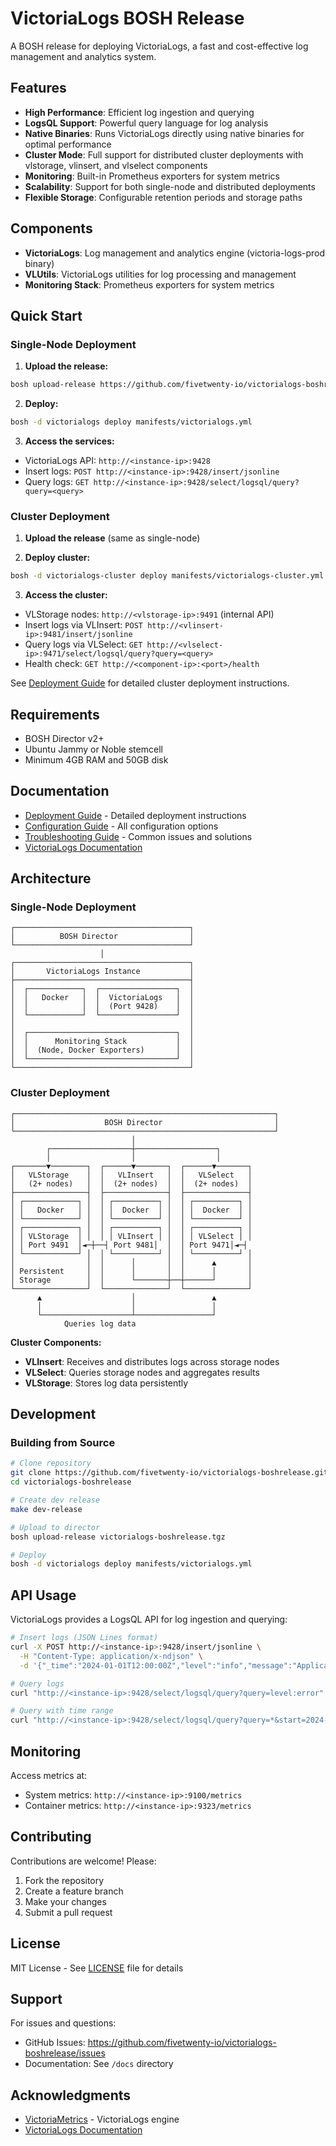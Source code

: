 # VictoriaLogs BOSH Release

A BOSH release for deploying VictoriaLogs, a fast and cost-effective log management and analytics system.

## Features

- **High Performance**: Efficient log ingestion and querying
- **LogsQL Support**: Powerful query language for log analysis
- **Native Binaries**: Runs VictoriaLogs directly using native binaries for optimal performance
- **Cluster Mode**: Full support for distributed cluster deployments with vlstorage, vlinsert, and vlselect components
- **Monitoring**: Built-in Prometheus exporters for system metrics
- **Scalability**: Support for both single-node and distributed deployments
- **Flexible Storage**: Configurable retention periods and storage paths

## Components

- **VictoriaLogs**: Log management and analytics engine (victoria-logs-prod binary)
- **VLUtils**: VictoriaLogs utilities for log processing and management
- **Monitoring Stack**: Prometheus exporters for system metrics

## Quick Start

### Single-Node Deployment

1. **Upload the release:**
```bash
bosh upload-release https://github.com/fivetwenty-io/victorialogs-boshrelease/releases/download/latest/victorialogs.tgz
```

2. **Deploy:**
```bash
bosh -d victorialogs deploy manifests/victorialogs.yml
```

3. **Access the services:**
- VictoriaLogs API: `http://<instance-ip>:9428`
- Insert logs: `POST http://<instance-ip>:9428/insert/jsonline`
- Query logs: `GET http://<instance-ip>:9428/select/logsql/query?query=<query>`

### Cluster Deployment

1. **Upload the release** (same as single-node)

2. **Deploy cluster:**
```bash
bosh -d victorialogs-cluster deploy manifests/victorialogs-cluster.yml
```

3. **Access the cluster:**
- VLStorage nodes: `http://<vlstorage-ip>:9491` (internal API)
- Insert logs via VLInsert: `POST http://<vlinsert-ip>:9481/insert/jsonline`
- Query logs via VLSelect: `GET http://<vlselect-ip>:9471/select/logsql/query?query=<query>`
- Health check: `GET http://<component-ip>:<port>/health`

See [Deployment Guide](docs/deployment.md) for detailed cluster deployment instructions.

## Requirements

- BOSH Director v2+
- Ubuntu Jammy or Noble stemcell
- Minimum 4GB RAM and 50GB disk

## Documentation

- [Deployment Guide](docs/deployment.md) - Detailed deployment instructions
- [Configuration Guide](docs/configuration.md) - All configuration options
- [Troubleshooting Guide](docs/troubleshooting.md) - Common issues and solutions
- [VictoriaLogs Documentation](https://docs.victoriametrics.com/victorialogs)

## Architecture

### Single-Node Deployment

```
┌───────────────────────────────────────┐
│          BOSH Director                │
└───────────────────────────────────────┘
                    │
┌───────────────────────────────────────┐
│       VictoriaLogs Instance           │
├───────────────────────────────────────┤
│  ┌────────────┐  ┌─────────────────┐  │
│  │   Docker   │  │  VictoriaLogs   │  │
│  │            │  │  (Port 9428)    │  │
│  └────────────┘  └─────────────────┘  │
│                                       │
│  ┌─────────────────────────────────┐  │
│  │      Monitoring Stack           │  │
│  │  (Node, Docker Exporters)       │  │
│  └─────────────────────────────────┘  │
└───────────────────────────────────────┘
```

### Cluster Deployment

```
┌──────────────────────────────────────────────────────────┐
│                    BOSH Director                         │
└──────────────────────────────────────────────────────────┘
                           │
        ┌──────────────────┼──────────────────┐
        │                  │                  │
┌───────▼────────┐  ┌──────▼───────┐  ┌──────▼───────┐
│   VLStorage    │  │   VLInsert   │  │   VLSelect   │
│   (2+ nodes)   │  │  (2+ nodes)  │  │  (2+ nodes)  │
├────────────────┤  ├──────────────┤  ├──────────────┤
│ ┌────────────┐ │  │ ┌──────────┐ │  │ ┌──────────┐ │
│ │   Docker   │ │  │ │  Docker  │ │  │ │  Docker  │ │
│ └────────────┘ │  │ └──────────┘ │  │ └──────────┘ │
│ ┌────────────┐ │  │ ┌──────────┐ │  │ ┌──────────┐ │
│ │ VLStorage  │ │  │ │ VLInsert │ │  │ │ VLSelect │ │
│ │ Port 9491  │◄─┼──┤ Port 9481│  │  │ Port 9471│◄─┤
│ └────────────┘ │  │ └──────────┘ │  │ └──────────┘ │
│                │  │      │       │  │      ▲       │
│ Persistent     │  │      │       │  │      │       │
│ Storage        │  │      └───────┼──┼──────┘       │
└────────────────┘  └──────────────┘  └──────────────┘
      ▲                    │                 ▲
      │                    │                 │
      └────────────────────┴─────────────────┘
            Queries log data
```

**Cluster Components:**
- **VLInsert**: Receives and distributes logs across storage nodes
- **VLSelect**: Queries storage nodes and aggregates results
- **VLStorage**: Stores log data persistently

## Development

### Building from Source

```bash
# Clone repository
git clone https://github.com/fivetwenty-io/victorialogs-boshrelease.git
cd victorialogs-boshrelease

# Create dev release
make dev-release

# Upload to director
bosh upload-release victorialogs-boshrelease.tgz

# Deploy
bosh -d victorialogs deploy manifests/victorialogs.yml
```

## API Usage

VictoriaLogs provides a LogsQL API for log ingestion and querying:

```bash
# Insert logs (JSON Lines format)
curl -X POST http://<instance-ip>:9428/insert/jsonline \
  -H "Content-Type: application/x-ndjson" \
  -d '{"_time":"2024-01-01T12:00:00Z","level":"info","message":"Application started"}'

# Query logs
curl "http://<instance-ip>:9428/select/logsql/query?query=level:error"

# Query with time range
curl "http://<instance-ip>:9428/select/logsql/query?query=*&start=2024-01-01T00:00:00Z&end=2024-01-02T00:00:00Z"
```

## Monitoring

Access metrics at:
- System metrics: `http://<instance-ip>:9100/metrics`
- Container metrics: `http://<instance-ip>:9323/metrics`

## Contributing

Contributions are welcome! Please:

1. Fork the repository
2. Create a feature branch
3. Make your changes
4. Submit a pull request

## License

MIT License - See [LICENSE](LICENSE) file for details

## Support

For issues and questions:
- GitHub Issues: https://github.com/fivetwenty-io/victorialogs-boshrelease/issues
- Documentation: See `/docs` directory

## Acknowledgments

- [VictoriaMetrics](https://victoriametrics.com) - VictoriaLogs engine
- [VictoriaLogs Documentation](https://docs.victoriametrics.com/victorialogs)
